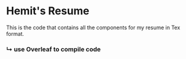 # Hemit's Resume

This is the code that contains all the components for my resume in Tex format. 

### ↳ use Overleaf to compile code
